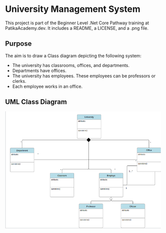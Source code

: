 # University Management System

This project is part of the Beginner Level .Net Core Pathway training at PatikaAcademy.dev. It includes a README, a LICENSE, and a .png file.

## Purpose

The aim is to draw a Class diagram depicting the following system:

- The university has classrooms, offices, and departments.
- Departments have offices.
- The university has employees. These employees can be professors or clerks.
- Each employee works in an office.

## UML Class Diagram

![UML Class Diagram](https://github.com/MeNasy/Java_Playground/blob/main/University_System%20Uml_Class_Diagram/Screenshot%20from%202024-07-06%2016-20-43.png)
